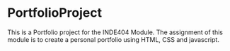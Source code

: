 # PortfolioProject

This is a Portfolio project for the INDE404 Module. The assignment of this module is to create a personal portfolio using HTML, CSS and javascript.
